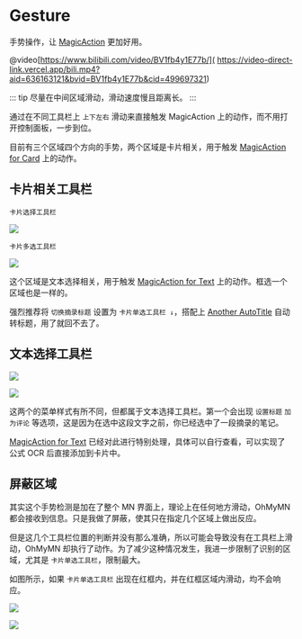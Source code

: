 # Gesture

手势操作，让 [MagicAction](magicaction4card.md) 更加好用。

@video[https://www.bilibili.com/video/BV1fb4y1E77b/]( https://video-direct-link.vercel.app/bili.mp4?aid=636163121&bvid=BV1fb4y1E77b&cid=499697321)

::: tip
尽量在中间区域滑动，滑动速度慢且距离长。
:::

通过在不同工具栏上 `上下左右` 滑动来直接触发 MagicAction 上的动作，而不用打开控制面板，一步到位。

目前有三个区域四个方向的手势，两个区域是卡片相关，用于触发 [MagicAction for Card](magicaction4card.md) 上的动作。

## 卡片相关工具栏

`卡片选择工具栏`

![](https://testmnbbs.oss-cn-zhangjiakou.aliyuncs.com/pic20220731101445.png?x-oss-process=base_webp)

`卡片多选工具栏`

![](https://testmnbbs.oss-cn-zhangjiakou.aliyuncs.com/pic20220731101505.png?x-oss-process=base_webp)

这个区域是文本选择相关，用于触发 [MagicAction for Text](magicaction4text.md) 上的动作。框选一个区域也是一样的。

强烈推荐将 `切换摘录标题` 设置为 `卡片单选工具栏 ↓`，搭配上 [Another AutoTitle](anotherautotitle.md) 自动转标题，用了就回不去了。

## 文本选择工具栏

![](https://testmnbbs.oss-cn-zhangjiakou.aliyuncs.com/pic20220731101552.png?x-oss-process=base_webp)


![](https://testmnbbs.oss-cn-zhangjiakou.aliyuncs.com/pic20220731101619.png?x-oss-process=base_webp)

这两个的菜单样式有所不同，但都属于文本选择工具栏。第一个会出现 `设置标题` `加为评论` 等选项，这是因为在选中这段文字之前，你已经选中了一段摘录的笔记。

[MagicAction for Text](magicaction4text.md) 已经对此进行特别处理，具体可以自行查看，可以实现了公式 OCR 后直接添加到卡片中。

## 屏蔽区域
其实这个手势检测是加在了整个 MN 界面上，理论上在任何地方滑动，OhMyMN 都会接收到信息。只是我做了屏蔽，使其只在指定几个区域上做出反应。

但是这几个工具栏位置的判断并没有那么准确，所以可能会导致没有在工具栏上滑动，OhMyMN 却执行了动作。为了减少这种情况发生，我进一步限制了识别的区域，尤其是 `卡片单选工具栏`，限制最大。

如图所示，如果 `卡片单选工具栏` 出现在红框内，并在红框区域内滑动，均不会响应。

![](https://testmnbbs.oss-cn-zhangjiakou.aliyuncs.com/pic20220731113055.png?x-oss-process=base_webp)

![](https://testmnbbs.oss-cn-zhangjiakou.aliyuncs.com/pic20220731113307.png?x-oss-process=base_webp)